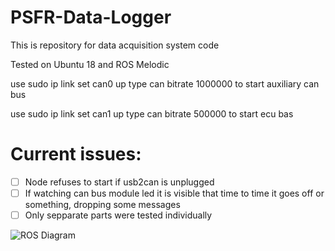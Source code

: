 # PSFR-Data-Logger
This is repository for data acquisition system code 

Tested on Ubuntu 18 and ROS Melodic

use sudo ip link set can0 up type can bitrate 1000000 to start auxiliary can bus

use sudo ip link set can1 up type can bitrate 500000 to start ecu bas

# Current issues:
- [ ] Node refuses to start if usb2can is unplugged
- [ ] If watching can bus module led it is visible that time to time it goes off or something, dropping some messages
- [ ] Only sepparate parts were tested individually

![ROS Diagram](https://sites.psu.edu/ferg/files/2019/12/Screenshot-from-2019-12-02-14-55-59-e1575316765505-768x418.png)
